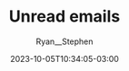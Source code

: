 ---
title: "Unread emails"
author: Ryan__Stephen
date: 2023-10-05T10:34:05-03:00
draft: false
type: "post"
layout: "single"
tags: ['App']
source: "X"
source_link: "https://twitter.com/Ryan__Stephen/status/1709210945552363807"
media: "/uploads/twitter.com_1696512883932.mp4"
media_type: "video"
---